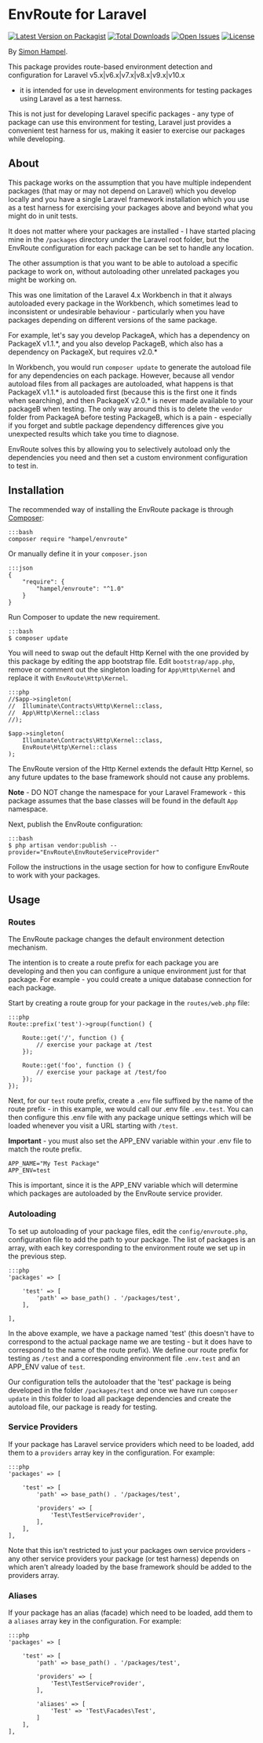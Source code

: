 EnvRoute for Laravel
====================

[![Latest Version on Packagist](https://img.shields.io/packagist/v/hampel/envroute.svg?style=flat-square)](https://packagist.org/packages/hampel/envroute)
[![Total Downloads](https://img.shields.io/packagist/dt/hampel/envroute.svg?style=flat-square)](https://packagist.org/packages/hampel/alerts)
[![Open Issues](https://img.shields.io/bitbucket/issues/hampel/envroute.svg?style=flat-square)](https://bitbucket.org/hampel/envroute/issues)
[![License](https://img.shields.io/packagist/l/hampel/envroute.svg?style=flat-square)](https://packagist.org/packages/hampel/envroute)

By [Simon Hampel](mailto:simon@hampelgroup.com).

This package provides route-based environment detection and configuration for Laravel v5.x|v6.x|v7.x|v8.x|v9.x|v10.x
- it is intended for use in development environments for testing packages using Laravel as a test harness.

This is not just for developing Laravel specific packages - any type of package can use this environment for testing,
Laravel just provides a convenient test harness for us, making it easier to exercise our packages while developing.

About
-----

This package works on the assumption that you have multiple independent packages (that may or may not depend on Laravel)
which you develop locally and you have a single Laravel framework installation which you use as a test harness for
exercising your packages above and beyond what you might do in unit tests.

It does not matter where your packages are installed - I have started placing mine in the `/packages` directory under
the Laravel root folder, but the EnvRoute configuration for each package can be set to handle any location.
 
The other assumption is that you want to be able to autoload a specific package to work on, without autoloading other 
unrelated packages you might be working on.

This was one limitation of the Laravel 4.x Workbench in that it always autoloaded every package in the Workbench, which
sometimes lead to inconsistent or undesirable behaviour - particularly when you have packages depending on different
versions of the same package.

For example, let's say you develop PackageA, which has a dependency on PackageX v1.1.\*, and you also develop PackageB, 
which also has a dependency on PackageX, but requires v2.0.\*

In Workbench, you would run `composer update` to generate the autoload file for any dependencies on each package.
However, because all vendor autoload files from all packages are autoloaded, what happens is that PackageX v1.1.\* is 
autoloaded first (because this is the first one it finds when searching), and then PackageX v2.0.\* is never made 
available to your packageB when testing. The only way around this is to delete the `vendor` folder from PackageA before
testing PackageB, which is a pain - especially if you forget and subtle package dependency differences give you 
unexpected results which take you time to diagnose.

EnvRoute solves this by allowing you to selectively autoload only the dependencies you need and then set a custom
environment configuration to test in.

Installation
------------

The recommended way of installing the EnvRoute package is through [Composer](http://getcomposer.org):

	:::bash
	composer require "hampel/envroute"

Or manually define it in your `composer.json`

    :::json
    {
        "require": {
            "hampel/envroute": "^1.0"
        }
    }

Run Composer to update the new requirement.

    :::bash
    $ composer update

You will need to swap out the default Http Kernel with the one provided by this package by editing the app bootstrap
file. Edit `bootstrap/app.php`, remove or comment out the singleton loading for `App\Http\Kernel` and replace it with
`EnvRoute\Http\Kernel`.

    :::php
    //$app->singleton(
    //	Illuminate\Contracts\Http\Kernel::class,
    //	App\Http\Kernel::class
    //);
    
    $app->singleton(
    	Illuminate\Contracts\Http\Kernel::class,
    	EnvRoute\Http\Kernel::class
    );

The EnvRoute version of the Http Kernel extends the default Http Kernel, so any future updates to the base framework
should not cause any problems.

**Note** - DO NOT change the namespace for your Laravel Framework - this package assumes that the base classes will be
found in the default `App` namespace.

Next, publish the EnvRoute configuration:

    :::bash
    $ php artisan vendor:publish --provider="EnvRoute\EnvRouteServiceProvider"

Follow the instructions in the usage section for how to configure EnvRoute to work with your packages. 

Usage
-----

### Routes ###

The EnvRoute package changes the default environment detection mechanism.

The intention is to create a route prefix for each package you are developing and then you can configure a unique
environment just for that package. For example - you could create a unique database connection for each package.
 
Start by creating a route group for your package in the `routes/web.php` file:

    :::php
    Route::prefix('test')->group(function() {
	
    	Route::get('/', function () {
    		// exercise your package at /test
    	});
    
    	Route::get('foo', function () {
    		// exercise your package at /test/foo
    	});
    });

Next, for our `test` route prefix, create a `.env` file suffixed by the name of the route prefix - in this example, we
would call our .env file `.env.test`. You can then configure this .env file with any package unique settings which will
be loaded whenever you visit a URL starting with `/test`.

**Important** - you must also set the APP_ENV variable within your .env file to match the route prefix.

	APP_NAME="My Test Package"
	APP_ENV=test
	
This is important, since it is the APP_ENV variable which will determine which packages are autoloaded by the EnvRoute
service provider.

### Autoloading ###

To set up autoloading of your package files, edit the `config/envroute.php`, configuration file to add the path to your
package. The list of packages is an array, with each key corresponding to the environment route we set up in the 
previous step.

    :::php
    'packages' => [
    
    	'test' => [
    		'path' => base_path() . '/packages/test',
    	],
    
    ],
    
In the above example, we have a package named 'test' (this doesn't have to correspond to the actual package name we are
testing - but it does have to correspond to the name of the route prefix). We define our route prefix for testing as
`/test` and a corresponding environment file `.env.test` and an APP_ENV value of `test`.
 
Our configuration tells the autoloader that the 'test' package is being developed in the folder `/packages/test` and 
once we have run `composer update` in this folder to load all package dependencies and create the autoload file, our 
package is ready for testing.

### Service Providers ###

If your package has Laravel service providers which need to be loaded, add them to a `providers` array key in the 
configuration. For example:

    :::php
    'packages' => [
    
    	'test' => [
    		'path' => base_path() . '/packages/test',
    
    		'providers' => [
    			'Test\TestServiceProvider',
    		],
    	],
    ],

Note that this isn't restricted to just your packages own service providers - any other service providers your package
(or test harness) depends on which aren't already loaded by the base framework should be added to the providers array. 

### Aliases ###

If your package has an alias (facade) which need to be loaded, add them to a `aliases` array key in the configuration.
For example:

    :::php
    'packages' => [
    
    	'test' => [
    		'path' => base_path() . '/packages/test',
    
    		'providers' => [
    			'Test\TestServiceProvider',
    		],
    		
    		'aliases' => [
    			'Test' => 'Test\Facades\Test',
    		]
    	],
    ],

